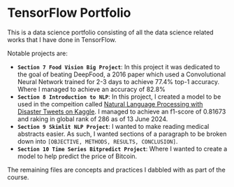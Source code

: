 # TensorFlow Portfolio

This is a data science portfolio consisting of all the data science related works that I have done in TensorFlow.

Notable projects are:
- **`Section 7 Food Vision Big Project`**: In this project it was dedicated to the goal of beating DeepFood, a 2016 paper which used a Convolutional Neural Network trained for 2-3 days to achieve 77.4% top-1 accuracy. Where I managed to achieve an accuracy of 82.8%
- **`Section 8 Introduction to NLP`**: In this project, I created a model to be used in the compeition called [Natural Language Processing with Disaster Tweets on Kaggle](https://www.kaggle.com/c/nlp-getting-started/data). I managed to achieve an f1-score of 0.81673 and raking in global rank of 286 as of 13 June 2024.
- **`Section 9 Skimlit NLP Project`**: I wanted to make reading medical abstracts easier. As such, I wanted sections of a paragraph to be broken down into `[OBJECTIVE, METHODS, RESULTS, CONCLUSION]`.
- **`Section 10 Time Series Bitpredict Project`**: Where I wanted to create a model to help predict the price of Bitcoin.

The remaining files are concepts and practices I dabbled with as part of the course.
